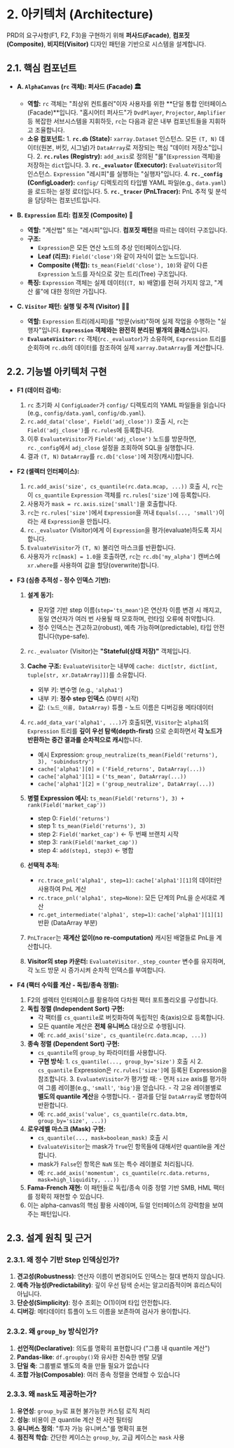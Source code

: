# 2\. 아키텍처 (Architecture)

PRD의 요구사항(F1, F2, F3)을 구현하기 위해 **퍼사드(Facade)**, **컴포짓(Composite)**, **비지터(Visitor)** 디자인 패턴을 기반으로 시스템을 설계합니다.

## 2.1. 핵심 컴포넌트

* **A. `AlphaCanvas` (`rc` 객체): 퍼사드 (Facade) 🏛️**

  * **역할:** `rc` 객체는 "최상위 컨트롤러"이자 사용자를 위한 \*\*단일 통합 인터페이스(Facade)\*\*입니다. "홈시어터 퍼사드"가 `DvdPlayer`, `Projector`, `Amplifier` 등 복잡한 서브시스템을 지휘하듯, `rc`는 다음과 같은 내부 컴포넌트들을 지휘하고 조율합니다.
  * **소유 컴포넌트:**
        1. **`rc.db` (State):** `xarray.Dataset` 인스턴스. 모든 `(T, N)` 데이터(원본, 버킷, 시그널)가 `DataArray`로 저장되는 핵심 "데이터 저장소"입니다.
        2. **`rc.rules` (Registry):** `add_axis`로 정의된 "룰"(`Expression` 객체)을 저장하는 `dict`입니다.
        3. **`rc._evaluator` (Executor):** `EvaluateVisitor`의 인스턴스. `Expression` "레시피"를 실행하는 "실행자"입니다.
        4. **`rc._config` (ConfigLoader):** `config/` 디렉토리의 타입별 YAML 파일(e.g., `data.yaml`)을 로드하는 설정 로더입니다.
        5. **`rc._tracer` (PnLTracer):** PnL 추적 및 분석을 담당하는 컴포넌트입니다.

* **B. `Expression` 트리: 컴포짓 (Composite) 📜**

  * **역할:** "계산법" 또는 "레시피"입니다. **컴포짓 패턴**을 따르는 데이터 구조입니다.
  * **구조:**
    * `Expression`은 모든 연산 노드의 추상 인터페이스입니다.
    * **Leaf (리프):** `Field('close')`와 같이 자식이 없는 노드입니다.
    * **Composite (복합):** `ts_mean(Field('close'), 10)`와 같이 다른 `Expression` 노드를 자식으로 갖는 트리(Tree) 구조입니다.
  * **특징:** `Expression` 객체는 실제 데이터(`(T, N)` 배열)를 전혀 가지지 않고, "계산 룰"에 대한 정의만 가집니다.

* **C. `Visitor` 패턴: 실행 및 추적 (Visitor) 👨‍🍳**

  * **역할:** `Expression` 트리(레시피)를 "방문(visit)"하며 실제 작업을 수행하는 "실행자"입니다. **`Expression` 객체와는 완전히 분리된 별개의 클래스**입니다.
  * **`EvaluateVisitor`:** `rc` 객체(`rc._evaluator`)가 소유하며, `Expression` 트리를 순회하며 `rc.db`의 데이터를 참조하여 실제 `xarray.DataArray`를 계산합니다.

## 2.2. 기능별 아키텍처 구현

* **F1 (데이터 검색):**

    1. `rc` 초기화 시 `ConfigLoader`가 `config/` 디렉토리의 YAML 파일들을 읽습니다 (e.g., `config/data.yaml`, `config/db.yaml`).
    2. `rc.add_data('close', Field('adj_close'))` 호출 시, `rc`는 `Field('adj_close')`를 `rc.rules`에 등록합니다.
    3. 이후 `EvaluateVisitor`가 `Field('adj_close')` 노드를 방문하면, `rc._config`에서 `adj_close` 설정을 조회하여 SQL을 실행합니다.
    4. 결과 `(T, N)` `DataArray`를 `rc.db['close']`에 저장(캐시)합니다.

* **F2 (셀렉터 인터페이스):**

    1. `rc.add_axis('size', cs_quantile(rc.data.mcap, ...))` 호출 시, `rc`는 이 `cs_quantile` `Expression` 객체를 `rc.rules['size']`에 등록합니다.
    2. 사용자가 `mask = rc.axis.size['small']`을 호출합니다.
    3. `rc`는 `rc.rules['size']`에서 `Expression`을 꺼내 `Equals(..., 'small')`이라는 새 `Expression`을 만듭니다.
    4. `rc._evaluator` (Visitor)에게 이 `Expression`을 평가(evaluate)하도록 지시합니다.
    5. `EvaluateVisitor`가 `(T, N)` 불리언 마스크를 반환합니다.
    6. 사용자가 `rc[mask] = 1.0`을 호출하면, `rc`는 `rc.db['my_alpha']` 캔버스에 `xr.where`를 사용하여 값을 할당(overwrite)합니다.

* **F3 (심층 추적성 - 정수 인덱스 기반):**

    1. **설계 동기:**
          * 문자열 기반 step 이름(`step='ts_mean'`)은 연산자 이름 변경 시 깨지고, 동일 연산자가 여러 번 사용될 때 모호하며, 런타임 오류에 취약합니다.
          * 정수 인덱스는 견고하고(robust), 예측 가능하며(predictable), 타입 안전합니다(type-safe).
    
    2. `rc._evaluator` (Visitor)는 **"Stateful(상태 저장)"** 객체입니다.
    
    3. **Cache 구조:** `EvaluateVisitor`는 내부에 `cache: dict[str, dict[int, tuple[str, xr.DataArray]]]`를 소유합니다.
          * 외부 키: 변수명 (e.g., `'alpha1'`)
          * 내부 키: **정수 step 인덱스** (0부터 시작)
          * 값: `(노드_이름, DataArray)` 튜플 - 노드 이름은 디버깅용 메타데이터
    
    4. `rc.add_data_var('alpha1', ...)`가 호출되면, `Visitor`는 `alpha1`의 `Expression` 트리를 **깊이 우선 탐색(depth-first)** 으로 순회하면서 **각 노드가 반환하는 중간 결과를 순차적으로 캐시**합니다.
          * 예시 Expression: `group_neutralize(ts_mean(Field('returns'), 3), 'subindustry')`
          * `cache['alpha1'][0]` = `('Field_returns', DataArray(...))`
          * `cache['alpha1'][1]` = `('ts_mean', DataArray(...))`
          * `cache['alpha1'][2]` = `('group_neutralize', DataArray(...))`
    
    5. **병렬 Expression 예시:** `ts_mean(Field('returns'), 3) + rank(Field('market_cap'))`
          * step 0: `Field('returns')`
          * step 1: `ts_mean(Field('returns'), 3)`
          * step 2: `Field('market_cap')` ← 두 번째 브랜치 시작
          * step 3: `rank(Field('market_cap'))`
          * step 4: `add(step1, step3)` ← 병합
    
    6. **선택적 추적:**
          * `rc.trace_pnl('alpha1', step=1)`: `cache['alpha1'][1]`의 데이터만 사용하여 PnL 계산
          * `rc.trace_pnl('alpha1', step=None)`: 모든 단계의 PnL을 순서대로 계산
          * `rc.get_intermediate('alpha1', step=1)`: `cache['alpha1'][1][1]` 반환 (DataArray 부분)
    
    7. `PnLTracer`는 **재계산 없이(no re-computation)** 캐시된 배열들로 PnL을 계산합니다.
    
    8. **Visitor의 step 카운터:** `EvaluateVisitor._step_counter` 변수를 유지하며, 각 노드 방문 시 증가시켜 순차적 인덱스를 부여합니다.

* **F4 (팩터 수익률 계산 - 독립/종속 정렬):**

    1. F2의 셀렉터 인터페이스를 활용하여 다차원 팩터 포트폴리오를 구성합니다.
    2. **독립 정렬 (Independent Sort) 구현:**
          * 각 팩터를 `cs_quantile`로 버킷화하여 독립적인 축(axis)으로 등록합니다.
          * 모든 quantile 계산은 **전체 유니버스** 대상으로 수행됩니다.
          * 예: `rc.add_axis('size', cs_quantile(rc.data.mcap, ...))`
    3. **종속 정렬 (Dependent Sort) 구현:**
          * `cs_quantile`의 `group_by` 파라미터를 사용합니다.
          * **구현 방식:**
                1. `cs_quantile(..., group_by='size')` 호출 시
                2. `cs_quantile` Expression은 `rc.rules['size']`에 등록된 Expression을 참조합니다.
                3. `EvaluateVisitor`가 평가할 때:
                      - 먼저 `size` axis를 평가하여 그룹 레이블(e.g., `'small'`, `'big'`)을 얻습니다.
                      - 각 고유 레이블별로 **별도의 quantile 계산**을 수행합니다.
                      - 결과를 단일 `DataArray`로 병합하여 반환합니다.
          * 예: `rc.add_axis('value', cs_quantile(rc.data.btm, group_by='size', ...))`
    4. **로우레벨 마스크 (Mask) 구현:**
          * `cs_quantile(..., mask=boolean_mask)` 호출 시
          * `EvaluateVisitor`는 mask가 `True`인 항목들에 대해서만 quantile을 계산합니다.
          * mask가 `False`인 항목은 `NaN` 또는 특수 레이블로 처리됩니다.
          * 예: `rc.add_axis('momentum', cs_quantile(rc.data.returns, mask=high_liquidity, ...))`
    5. **Fama-French 재현:** 이 패턴들로 독립/종속 이중 정렬 기반 SMB, HML 팩터를 정확히 재현할 수 있습니다.
    6. 이는 alpha-canvas의 핵심 활용 사례이며, 듀얼 인터페이스의 강력함을 보여주는 패턴입니다.

## 2.3. 설계 원칙 및 근거

### 2.3.1. 왜 정수 기반 Step 인덱싱인가?

1. **견고성(Robustness)**: 연산자 이름이 변경되어도 인덱스는 절대 변하지 않습니다.
2. **예측 가능성(Predictability)**: 깊이 우선 탐색 순서는 알고리즘적이며 휴리스틱이 아닙니다.
3. **단순성(Simplicity)**: 정수 조회는 O(1)이며 타입 안전합니다.
4. **디버깅**: 메타데이터 튜플이 노드 이름을 보존하여 검사가 용이합니다.

### 2.3.2. 왜 `group_by` 방식인가?

1. **선언적(Declarative)**: 의도를 명확히 표현합니다 ("그룹 내 quantile 계산")
2. **Pandas-like**: `df.groupby()`와 유사한 친숙한 멘탈 모델
3. **단일 축**: 그룹별로 별도의 축을 만들 필요가 없습니다
4. **조합 가능(Composable)**: 여러 종속 정렬을 연쇄할 수 있습니다

### 2.3.3. 왜 `mask`도 제공하는가?

1. **유연성**: `group_by`로 표현 불가능한 커스텀 로직 처리
2. **성능**: 비용이 큰 quantile 계산 전 사전 필터링
3. **유니버스 정의**: "투자 가능 유니버스"를 명확히 표현
4. **점진적 학습**: 간단한 케이스는 `group_by`, 고급 케이스는 `mask` 사용
